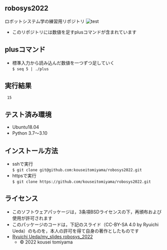 ## robosys2022
ロボットシステム学の練習用リポジトリ
![test](https://github.com/KouseiTomiyama/robosys2022/actions/workflows/test.yml/badge.svg)

* このリポジトリには数値を足すplusコマンドが含まれています  

## plusコマンド  
* 標準入力から読み込んだ数値を一つずつ足していく  
```$ seq 5 | ./plus```  

## 実行結果
``` 15```

## テスト済み環境  
* Ubuntu18.04
* Python 3.7〜3.10  

## インストール方法  
* sshで実行  
```$ git clone git@github.com:kouseitomiyama/robosys2022.git```  
* httpsで実行  
```$ git clone https://github.com/kouseitomiyama/robosys2022.git```

## ライセンス
 * このソフトウェアパッケージは，3条項BSDライセンスの下，再頒布および使用が許可されます
  * このパッケージのコードは，下記のスライド（CC-BY-SA 4.0 by Ryuichi Ueda）のものを，本人の許可を得て自身の著作としたものです
* [Ryuichi Ueda/my_slides robosys_2022](https://github.com/RyuichiUeda/my_slides/tree/master/robosys_2022)
  * © 2022 kousei tomiyama
